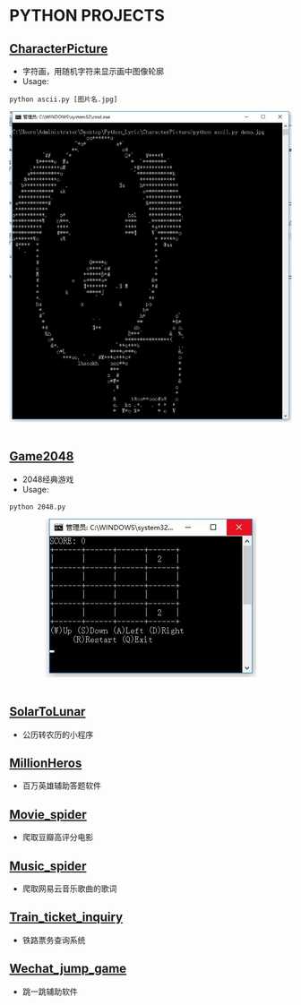 # PYTHON PROJECTS

## [CharacterPicture](https://github.com/LyricYang/Python_Projects/tree/master/CharacterPicture)

- 字符画，用随机字符来显示画中图像轮廓
- Usage:
```
python ascii.py [图片名.jpg]
```

<div align="center"> <img src="https://github.com/LyricYang/Python_Projects/blob/master/CharacterPicture/CP.jpg"/> </div><br>

## [Game2048](https://github.com/LyricYang/Python_Projects/tree/master/Game2048)

- 2048经典游戏
- Usage:
```
python 2048.py
```

<div align="center"> <img src="https://github.com/LyricYang/Python_Projects/blob/master/Game2048/2048.jpg"/> </div><br>

## [SolarToLunar](https://github.com/LyricYang/Python_Projects/tree/master/SolarToLunar)

- 公历转农历的小程序

## [MillionHeros](https://github.com/LyricYang/Python_Projects/tree/master/MillionHeros)

- 百万英雄辅助答题软件

## [Movie_spider](https://github.com/LyricYang/Python_Projects/tree/master/Movie_spider)

- 爬取豆瓣高评分电影

## [Music_spider](https://github.com/LyricYang/Python_Projects/tree/master/Music_spider)

- 爬取网易云音乐歌曲的歌词

## [Train_ticket_inquiry](https://github.com/LyricYang/Python_Projects/tree/master/Train_ticket_inquiry)

- 铁路票务查询系统

## [Wechat_jump_game](https://github.com/LyricYang/Python_Projects/tree/master/Wechat_jump_game)

- 跳一跳辅助软件